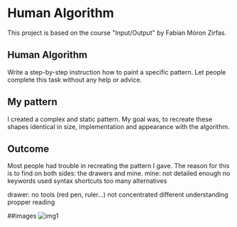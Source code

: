 # Human Algorithm

This project is based on the course "Input/Output" by Fabian Móron Zirfas.

## Human Algorithm
Write a step-by-step instruction how to paint a specific pattern. Let people complete this task without any help or advice.

## My pattern
I created a complex and static pattern. My goal was, to recreate these shapes identical in size, implementation and appearance with the algorithm.

## Outcome
Most people had trouble in recreating the pattern I gave. The reason for this is to find on both sides: the drawers and mine.
mine:
not detailed enough
no keywords used
syntax
shortcuts
too many alternatives

drawer:
no tools (red pen, ruler…)
not concentrated
different understanding
propper reading

##images
![img1](genotyp/images/image1.JPG)
